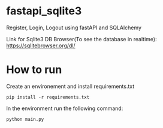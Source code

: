 # fastapi_sqlite3

Register, Login, Logout using fastAPI and SQLAlchemy

Link for Sqlite3 DB Browser(To see the database in realtime): https://sqlitebrowser.org/dl/

# How to run

Create an environement and install requirements.txt

```
pip install -r requirements.txt

```

In the environment run the following command:

```
python main.py
```
